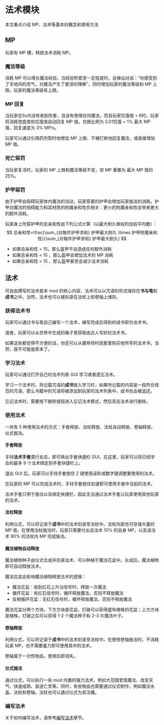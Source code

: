 # 法术模块

本文重点介绍 MP、法术等基本的概念和使用方法

## MP

玩家有 MP 槽，释放法术消耗 MP。



### 魔法等级

消耗 MP 可以增长魔法经验，当经验积累至一定程度时，会弹出对话：“你感受到了天地间的灵气，对魔法产生了更深的理解”，同时增加玩家的魔法等级和 MP 上限。玩家的魔法等级有上限。



### MP 回复

当玩家在5s内没有收到伤害，且没有使用任何魔法，而且玩家饥饿值 > 6时，玩家将消耗饱食度和饥饿值自动回复 MP 值。兑换比例为 0.01饥饿 = 1% 最大 MP 值，回复速度为 3% MP/s。

玩家可以通过引用药剂暂时地增加 MP 上限、不被打断地回复魔法，或直接增加 MP 值。



### 死亡惩罚

当玩家复活时，玩家的 MP 上限和魔法等级不变，但 MP 重置为 最大 MP 值的 25%。



### 护甲惩罚

由于护甲会阻碍玩家体内魔法的流动，玩家穿着的护甲会增加玩家施法的消耗。护甲对魔法的阻碍能力和其材质的附魔亲和性负相关：更小的附魔亲和性会带来更大的额外消耗。

玩家身上所穿护甲的总亲和性由下列公式计算（以最大耐久做权的加权平均数）：
$$
总亲和性=\frac{\sum_{对每件护甲求和} 护甲最大耐久 \times 护甲附魔亲和性}{\sum_{对每件护甲求和} 护甲最大耐久}
$$

- 如果总亲和性 = 15，那么盔甲不会造成任何额外消耗
- 如果总亲和性 < 15 ，那么盔甲会增加法术的 MP 消耗
- 如果总亲和性 > 15 ，那么盔甲甚至会减少法术消耗

## 法术

可自由撰写的法术是本 mod 的核心内容，法术可以以咒语的形式储存在**书与笔**和**成书**之中。当然，法术也可以被刻录在法杖上和卷轴上储存。

### 获得法术书

玩家可以通过书与笔自己编写一个法术，编写完成后得到的成书即为法术书。

或者，玩家可以从世界中生成的箱子里获取由古人写好的法术书。

如果这些都觉得不方便的话，你还可以从魔导师村民那里购买他所写的法术书，当然，就不可能是原本了。

### 学习法术

玩家可以通过打开自己的法术列表 GUI 学习或者遗忘法术。

学习一个法术时，将记载咒语的**成书**放入学习栏，如果所记载的内容是一段符合规范的咒语，那么书籍中的咒语将被添加到玩家的法术列表中，成书也会被返还。

忘记法术时，需要按下删除按钮进入忘记法术模式，然后双击法术进行删除。



### 使用法术

一共有 5 种使用法术的方式：手套释放、法杖释放、法杖自动释放、卷轴释放、仪式施法。



#### 手套释放

手持**法术手套**潜行右击，即可唤出手套快捷栏 GUI，在这里，玩家可以将已经学会的最多 9 个法术绑定到手套快捷栏上。

退出 GUI 后，玩家可以手持手套按住 Z 键使用滚轮或数字键调整要使用的法术。

在玩家的 MP 可以完成法术时，手持手套按住右键即可使用手套中当前的法术。

法术手套只用于施法以及绑定快捷栏，因此无法通过法术手套让玩家使用其他玩家的法术。



#### 法杖释放

利用仪式，可以将记录于**成书**中的法术刻录至法杖中。法杖内部也可存储大量的 MP 值，在使用法杖施法时，玩家只需要付出该法术 10% 的自身 MP，以及该法术 90% 的法杖内 MP 完成施法。



#### 魔法植物自动释放

魔法植物种子由仪式合成并刻录法术，可以种植于魔法花盆中。长成后，魔法植物即可自动释放法术。

魔法花盆会影响魔法植物释放法术的逻辑：

- 魔法花盆：收到红石上升沿信号时，释放一次魔法
- 循环花盆：有红石信号时，循环释放魔法，否则不释放魔法
- 反相循环花盆：无红石信号时，循环释放魔法，否则不释放魔法

魔法花盆分两个方块，下方方块是花盆，打破可以获得盛有植株的花盆；上方方块是植株，打破之后可以获得 1-2 个魔法种子和 2-3 片魔法叶子。

#### 卷轴释放

利用仪式，可以将记录于**成书**中的法术刻录至法杖中。在使用卷轴施法时，不消耗玩家 MP，也不需要蓄力即可使用其中的法术。

卷轴属于一次性物品，使用后即消失。



#### 仪式施法

通过仪式，可以执行一些 mod 内置的强力法术，例如大范围爱情魔法、改变天气、快速成熟、驱逐亡灵等。同时，有些物品也需要通过仪式制作，例如魔法水晶、法杖和卷轴。法杖也可以通过仪式为其注魔。

### 编写法术

关于如何编写法术，请参考[编写法术]()章节。